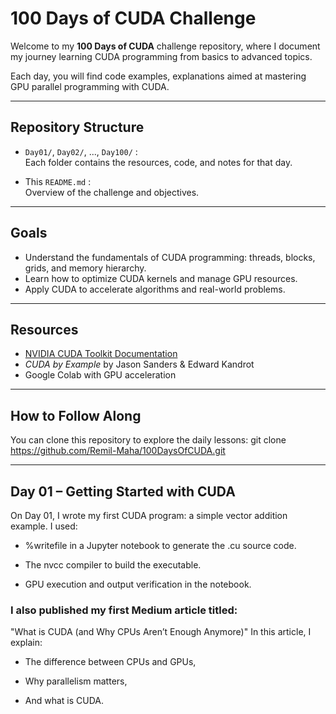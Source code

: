 # 100 Days of CUDA Challenge

Welcome to my **100 Days of CUDA** challenge repository, where I document my journey learning CUDA programming from basics to advanced topics.

Each day, you will find code examples, explanations  aimed at mastering GPU parallel programming with CUDA.

---

## Repository Structure

- `Day01/`, `Day02/`, ..., `Day100/` :  
  Each folder contains the resources, code, and notes for that day.

- This `README.md` :  
  Overview of the challenge and objectives.

---

## Goals

- Understand the fundamentals of CUDA programming: threads, blocks, grids, and memory hierarchy.
- Learn how to optimize CUDA kernels and manage GPU resources.
- Apply CUDA to accelerate algorithms and real-world problems.
---

## Resources

- [NVIDIA CUDA Toolkit Documentation](https://docs.nvidia.com/cuda/)
- *CUDA by Example* by Jason Sanders & Edward Kandrot
- Google Colab with GPU acceleration

---

## How to Follow Along

You can clone this repository to explore the daily lessons:   git clone https://github.com/Remil-Maha/100DaysOfCUDA.git

---

## Day 01 – Getting Started with CUDA
On Day 01, I wrote my first CUDA program: a simple vector addition example.
I used:

- %writefile in a Jupyter notebook to generate the .cu source code.

- The nvcc compiler to build the executable.

- GPU execution and output verification in the notebook.


### I also published my first Medium article titled:
"What is CUDA (and Why CPUs Aren’t Enough Anymore)"
In this article, I explain:

- The difference between CPUs and GPUs,

- Why parallelism matters,

- And what is CUDA.


